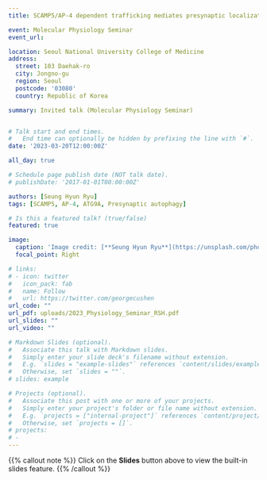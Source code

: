 ```yaml
---
title: SCAMP5/AP-4 dependent trafficking mediates presynaptic localization of the core autophagy protein ATG9A

event: Molecular Physiology Seminar
event_url: 

location: Seoul National University College of Medicine
address:
  street: 103 Daehak-ro 
  city: Jongno-gu
  region: Seoul
  postcode: '03080'
  country: Republic of Korea

summary: Invited talk (Molecular Physiology Seminar)


# Talk start and end times.
#   End time can optionally be hidden by prefixing the line with `#`.
date: '2023-03-20T12:00:00Z'

all_day: true

# Schedule page publish date (NOT talk date).
# publishDate: '2017-01-01T00:00:00Z'

authors: [Seung Hyun Ryu]
tags: [SCAMP5, AP-4, ATG9A, Presynaptic autophagy]

# Is this a featured talk? (true/false)
featured: true

image:
  caption: 'Image credit: [**Seung Hyun Ryu**](https://unsplash.com/photos/bzdhc5b3Bxs)'
  focal_point: Right

# links:
# - icon: twitter
#   icon_pack: fab
#   name: Follow
#   url: https://twitter.com/georgecushen
url_code: ""
url_pdf: uploads/2023_Physiology_Seminar_RSH.pdf
url_slides: ""
url_video: ""

# Markdown Slides (optional).
#   Associate this talk with Markdown slides.
#   Simply enter your slide deck's filename without extension.
#   E.g. `slides = "example-slides"` references `content/slides/example-slides.md`.
#   Otherwise, set `slides = ""`.
# slides: example

# Projects (optional).
#   Associate this post with one or more of your projects.
#   Simply enter your project's folder or file name without extension.
#   E.g. `projects = ["internal-project"]` references `content/project/deep-learning/index.md`.
#   Otherwise, set `projects = []`.
# projects:
# - 
---
```


{{% callout note %}}
Click on the **Slides** button above to view the built-in slides feature.
{{% /callout %}}


